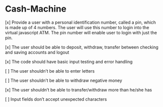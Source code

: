 # Cash-Machine

[x] Provide a user with a personal identification number, called a pin, which is made up of 4 numbers. The user will use this number to login into the virtual javascript ATM. The pin number will enable user to login with just the pin.

[x] The user should be able to deposit, withdraw, transfer between checking and saving accounts and logout

[x] The code should have basic input testing and error handling

[ ] The user shouldn’t be able to enter letters

[ ] The user shouldn’t be able to withdraw negative money

[x] The user shouldn’t be able to transfer/withdraw more than he/she has

[ ] Input fields don’t accept unexpected characters